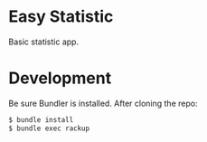 Easy Statistic
==============

Basic statistic app.

Development
===========

Be sure Bundler is installed. After cloning the repo:

```sh
$ bundle install
$ bundle exec rackup
```